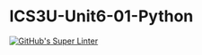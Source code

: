 # ICS3U-Unit6-01-Python

[![GitHub's Super Linter](https://github.com/Joshua-Yeung-2/ICS3U-Unit6-01-Python/workflows/GitHub's%20Super%20Linter/badge.svg)](https://github.com/Joshua-Yeung-2/ICS3U-Unit6-01-Python/actions)
